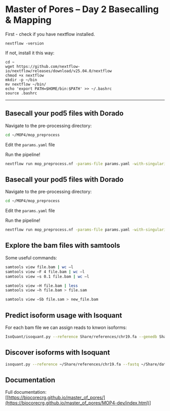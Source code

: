 
#  Master of Pores – Day 2 Basecalling & Mapping

First - check if you have nextflow installed.

```
nextflow -version
```
If not, install it this way:
```
cd ~
wget https://github.com/nextflow-io/nextflow/releases/download/v25.04.0/nextflow
chmod +x nextflow
mkdir -p ~/bin
mv nextflow ~/bin/
echo 'export PATH=$HOME/bin:$PATH' >> ~/.bashrc
source .bashrc
```
---


##  Basecall your pod5 files with Dorado 

Navigate to the pre-processing directory:

```bash
cd ~/MOP4/mop_preprocess
```

Edit the  `params.yaml` file

Run the pipeline!

```bash
nextflow run mop_preprocess.nf -params-file params.yaml -with-singularity -profile local -bg > demultiplexing.log
```

##  Basecall your pod5 files with Dorado 

Navigate to the pre-processing directory:

```bash
cd ~/MOP4/mop_preprocess
```

Edit the  `params.yaml` file

Run the pipeline!

```bash
nextflow run mop_preprocess.nf -params-file params.yaml -with-singularity --nv -profile local -bg > demultiplexing.log
```

## Explore the bam files with samtools 

Some useful commands: 

```bash
samtools view file.bam | wc –l 
samtools view –F 4 file.bam | wc –l 
samtools view –s 0.1 file.bam | wc –l

samtools view –H file.bam | less
samtools view –h file.bam > file.sam

samtools view –Sb file.sam > new_file.bam
```

## Predict isoform usage with Isoquant 

For each bam file we can assign reads to knwon isoforms:

```bash
IsoQuant/isoquant.py --reference Share/references/chr19.fa --genedb Share/references/chr19_annotation.gb --complete_genedb --bam Share/data/mouse/output/dorado_fast/alignment/pod5---bc_1_s.bam --data_type nanopore -o isoquant_bc1
```

## Discover isoforms with Isoquant

```bash 
isoquant.py --reference ~/Share/references/chr19.fa --fastq ~/Share/data/mouse/output/dorado_fast/fastq_files/pod5---bc_1.fq.gz --data_type nanopore -o isoquant_discovery_test
```

##  Documentation

Full documentation:  
[[https://biocorecrg.github.io/master_of_pores/](https://biocorecrg.github.io/master_of_pores/MOP4-dev/index.html)]
